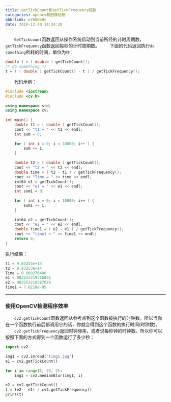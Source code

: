 ```yaml
---
title: getTickCount和getTickFrequency函数
categories: opencv和图像处理
abbrlink: e768059c
date: 2018-12-30 14:24:20
---
```

&emsp;&emsp;`GetTickcount`函数返回从操作系统启动到当前所经的计时周期数，`getTickFrequency`函数返回每秒的计时周期数。<!--more-->
&emsp;&emsp;下面的代码返回执行`do something`所耗的时间，单位为`秒`：

``` cpp
double t = ( double ) getTickCount();
/* do something */
t = ( ( double ) getTickCount() - t ) / getTickFrequency();
```

&emsp;&emsp;代码示例：

``` cpp
#include <iostream>
#include <cv.h>
​
using namespace std;
using namespace cv;
​
int main() {
    double t1 = ( double ) getTickCount();
    cout << "t1 = " << t1 << endl;
    int sum = 0;
​
    for ( int i = 0; i < 10000; i++ ) {
        sum += i;
    }
​
    double t2 = ( double ) getTickCount();
    cout << "t2 = " << t2 << endl;
    double time = ( t2 - t1 ) / getTickFrequency();
    cout << "Time = " << time << endl;
    int64 e1 = getTickCount();
    cout << "e1 = " << e1 << endl;
    int sum1 = 0;
​
    for ( int i = 0; i < 10000; i++ ) {
        sum1 += i;
    }
​
    int64 e2 = getTickCount();
    cout << "e2 = " << e2 << endl;
    double time1 = ( e2 - e1 ) / getTickFrequency();
    cout << "time1 = " << time1 << endl;
    return 0;
}
```

执行结果：

``` cpp
t1 = 9.83253e+14
t2 = 9.83253e+14
Time = 0.000276486
e1 = 983253219316861
e2 = 983253219387079
time1 = 7.0218e-05
```

---

### 使用OpenCV检测程序效率

&emsp;&emsp;`cv2.getTickCount`函数返回从参考点到这个函数被执行的时钟数。所以当你在一个函数执行前后都调用它的话，你就会得到这个函数的执行时间(时钟数)。
&emsp;&emsp;`cv2.getTickFrequency`返回时钟频率，或者说每秒钟的时钟数。所以你可以按照下面的方式得到一个函数运行了多少秒：

``` python
import cv2
​
img1 = cv2.imread('timg1.jpg')
e1 = cv2.getTickCount()
​
for i in range(5, 49, 2):
    img1 = cv2.medianBlur(img1, i)
​
e2 = cv2.getTickCount()
t = (e2 - e1) / cv2.getTickFrequency()
print(t)
```
